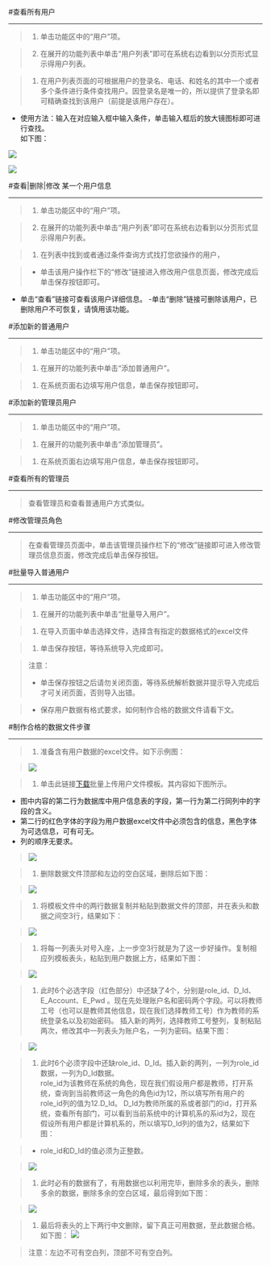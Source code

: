 #查看所有用户

----

> 1. 单击功能区中的“用户”项。

> 2. 在展开的功能列表中单击“用户列表”即可在系统右边看到以分页形式显示得用户列表。

>1.  在用户列表页面的可根据用户的登录名、电话、和姓名的其中一个或者多个条件进行条件查找用户。因登录名是唯一的，所以提供了登录名即可精确查找到该用户（前提是该用户存在）。
-  使用方法：输入在对应输入框中输入条件，单击输入框后的放大镜图标即可进行查找。  
如下图：

![](/assets/chapter2/user/c.png)

![](/assets/chapter2/user/c2.png)



#查看|删除|修改 某一个用户信息

----

> 1. 单击功能区中的“用户”项。

> 2. 在展开的功能列表中单击“用户列表”即可在系统右边看到以分页形式显示得用户列表。

>1.  在列表中找到或者通过条件查询方式找打您欲操作的用户，

>  -  单击该用户操作栏下的“修改”链接进入修改用户信息页面，修改完成后单击保存按钮即可。
  - 单击“查看”链接可查看该用户详细信息。
  -单击“删除”链接可删除该用户，已删除用户不可恢复，请慎用该功能。





#添加新的普通用户

----

> 1. 单击功能区中的“用户”项。

>1.  在展开的功能列表中单击“添加普通用户”。

>1.  在系统页面右边填写用户信息，单击保存按钮即可。




#添加新的管理员用户

----

> 1. 单击功能区中的“用户”项。

>1. 在展开的功能列表中单击“添加管理员”。

>1. 在系统页面右边填写用户信息，单击保存按钮即可。



#查看所有的管理员

-----

>查看管理员和查看普通用户方式类似。



#修改管理员角色

------

>在查看管理员页面中，单击该管理员操作栏下的“修改”链接即可进入修改管理员信息页面，修改完成后单击保存按钮。



#批量导入普通用户

-----

> 1. 单击功能区中的“用户”项。

>1. 在展开的功能列表中单击“批量导入用户”。

>1.  在导入页面中单击选择文件，选择含有指定的数据格式的excel文件

>1.  单击保存按钮，等待系统导入完成即可。

>  <w>注意：
>  -  <w>单击保存按钮之后请勿关闭页面，等待系统解析数据并提示导入完成后才可关闭页面，否则导入出错。

>  -  <w> 保存用户数据有格式要求，如何制作合格的数据文件请看下文。


#制作合格的数据文件步骤

----

>1.  准备含有用户数据的excel文件。如下示例图：

>  ![](/assets/chapter2/user/1.png)

>1.  单击此链接[下载](/Public/Index/file/批量上传用户信息表头.xls)批量上传用户文件模板。其内容如下图所示。
  -  图中内容的第二行为数据库中用户信息表的字段，第一行为第二行同列中的字段的含义。
  -  第二行的红色字体的字段为用户数据excel文件中必须包含的信息，黑色字体为可选信息，可有可无。
  -  列的顺序无要求。

>  ![](/assets/chapter2/user/2.png)

>1.  删除数据文件顶部和左边的空白区域，删除后如下图：

>  ![](/assets/chapter2/user/3.png)

>1.  将模板文件中的两行数据复制并粘贴到数据文件的顶部，并在表头和数据之间空3行，结果如下：

>  ![](/assets/chapter2/user/4.png)

>1.  将每一列表头对号入座，上一步空3行就是为了这一步好操作。复制相应列模板表头，粘贴到用户数据上方，结果如下图：

>    ![](/assets/chapter2/user/5.png)

>1.  此时6个必选字段（红色部分）中还缺了4个，分别是role_id、D_Id、E_Account、E_Pwd 。现在先处理账户名和密码两个字段。可以将教师工号（也可以是教师其他信息，现在我们选择教师工号）作为教师的系统登录名以及初始密码。   插入新的两列，选择教师工号整列，复制粘贴两次，修改其中一列表头为账户名，一列为密码。结果下图：

>  ![](/assets/chapter2/user/6.png)

> 1.  此时6个必须字段中还缺role_id、D_Id。插入新的两列，一列为role_id 数据，一列为D_Id数据。   
  role_id为该教师在系统的角色，现在我们假设用户都是教师，打开系统，查询到当前教师这一角色的角色id为12，所以填写所有用户的role_id列的值为12.D_Id。 
     D_Id为教师所属的系或者部门的id，打开系统，查看所有部门，可以看到当前系统中的计算机系的系id为2，现在假设所有用户都是计算机系的，所以填写D_Id列的值为2，结果如下图：

>  -  <w> role_id和D_Id的值必须为正整数。

>   ![](/assets/chapter2/user/7.png)  

> 1.    此时必有的数据有了，有用数据也以利用完毕，删除多余的表头，删除多余的数据，删除多余的空白区域，最后得到如下图：

>  ![](/assets/chapter2/user/8.png)

>1.  最后将表头的上下两行中文删除，留下真正可用数据，至此数据合格。如下图：
> ![](/assets/chapter2/user/9.png)

> <w> 注意：左边不可有空白列，顶部不可有空白列。


